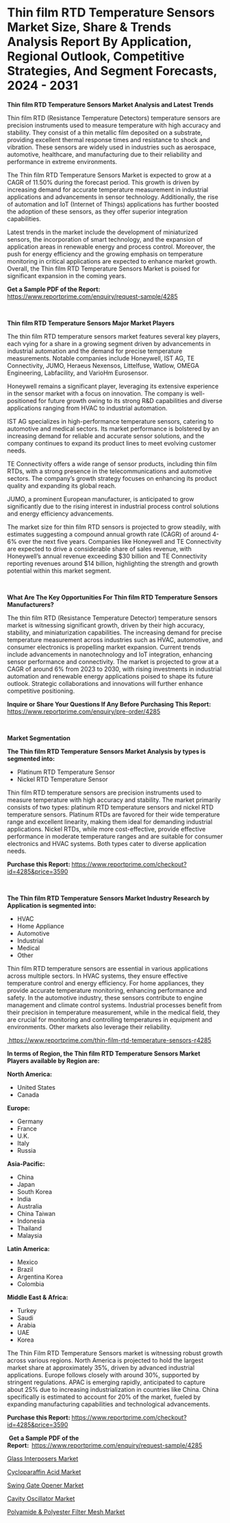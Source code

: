 <p><h1>Thin film RTD Temperature Sensors Market Size, Share & Trends Analysis Report By Application, Regional Outlook, Competitive Strategies, And Segment Forecasts, 2024 - 2031</h1></p><p><strong>Thin film RTD Temperature Sensors Market Analysis and Latest Trends</strong></p>
<p><p>Thin film RTD (Resistance Temperature Detectors) temperature sensors are precision instruments used to measure temperature with high accuracy and stability. They consist of a thin metallic film deposited on a substrate, providing excellent thermal response times and resistance to shock and vibration. These sensors are widely used in industries such as aerospace, automotive, healthcare, and manufacturing due to their reliability and performance in extreme environments.</p><p>The Thin film RTD Temperature Sensors Market is expected to grow at a CAGR of 11.50% during the forecast period. This growth is driven by increasing demand for accurate temperature measurement in industrial applications and advancements in sensor technology. Additionally, the rise of automation and IoT (Internet of Things) applications has further boosted the adoption of these sensors, as they offer superior integration capabilities.</p><p>Latest trends in the market include the development of miniaturized sensors, the incorporation of smart technology, and the expansion of application areas in renewable energy and process control. Moreover, the push for energy efficiency and the growing emphasis on temperature monitoring in critical applications are expected to enhance market growth. Overall, the Thin film RTD Temperature Sensors Market is poised for significant expansion in the coming years.</p></p>
<p><strong>Get a Sample PDF of the Report:&nbsp;</strong> <a href="https://www.reportprime.com/enquiry/request-sample/4285?utm_campaign=1088&utm_medium=2&utm_source=Github&utm_content=ia&utm_term=18102024&utm_id=thin-film-rtd-temperature-sensors">https://www.reportprime.com/enquiry/request-sample/4285</a></p>
<p>&nbsp;</p>
<p><strong>Thin film RTD Temperature Sensors Major Market Players</strong></p>
<p><p>The thin film RTD temperature sensors market features several key players, each vying for a share in a growing segment driven by advancements in industrial automation and the demand for precise temperature measurements. Notable companies include Honeywell, IST AG, TE Connectivity, JUMO, Heraeus Nexensos, Littelfuse, Watlow, OMEGA Engineering, Labfacility, and VarioHm Eurosensor.</p><p>Honeywell remains a significant player, leveraging its extensive experience in the sensor market with a focus on innovation. The company is well-positioned for future growth owing to its strong R&D capabilities and diverse applications ranging from HVAC to industrial automation.</p><p>IST AG specializes in high-performance temperature sensors, catering to automotive and medical sectors. Its market performance is bolstered by an increasing demand for reliable and accurate sensor solutions, and the company continues to expand its product lines to meet evolving customer needs.</p><p>TE Connectivity offers a wide range of sensor products, including thin film RTDs, with a strong presence in the telecommunications and automotive sectors. The company’s growth strategy focuses on enhancing its product quality and expanding its global reach.</p><p>JUMO, a prominent European manufacturer, is anticipated to grow significantly due to the rising interest in industrial process control solutions and energy efficiency advancements.</p><p>The market size for thin film RTD sensors is projected to grow steadily, with estimates suggesting a compound annual growth rate (CAGR) of around 4-6% over the next five years. Companies like Honeywell and TE Connectivity are expected to drive a considerable share of sales revenue, with Honeywell’s annual revenue exceeding $30 billion and TE Connectivity reporting revenues around $14 billion, highlighting the strength and growth potential within this market segment.</p></p>
<p>&nbsp;</p>
<p><strong>What Are The Key Opportunities For Thin film RTD Temperature Sensors Manufacturers?</strong></p>
<p><p>The thin film RTD (Resistance Temperature Detector) temperature sensors market is witnessing significant growth, driven by their high accuracy, stability, and miniaturization capabilities. The increasing demand for precise temperature measurement across industries such as HVAC, automotive, and consumer electronics is propelling market expansion. Current trends include advancements in nanotechnology and IoT integration, enhancing sensor performance and connectivity. The market is projected to grow at a CAGR of around 6% from 2023 to 2030, with rising investments in industrial automation and renewable energy applications poised to shape its future outlook. Strategic collaborations and innovations will further enhance competitive positioning.</p></p>
<p><strong>Inquire or Share Your Questions If Any Before Purchasing This Report:</strong> <a href="https://www.reportprime.com/enquiry/pre-order/4285?utm_campaign=1088&utm_medium=2&utm_source=Github&utm_content=ia&utm_term=18102024&utm_id=thin-film-rtd-temperature-sensors">https://www.reportprime.com/enquiry/pre-order/4285</a></p>
<p>&nbsp;</p>
<p><strong>Market Segmentation</strong></p>
<p><strong>The Thin film RTD Temperature Sensors Market Analysis by types is segmented into:</strong></p>
<p><ul><li>Platinum RTD Temperature Sensor</li><li>Nickel RTD Temperature Sensor</li></ul></p>
<p><p>Thin film RTD temperature sensors are precision instruments used to measure temperature with high accuracy and stability. The market primarily consists of two types: platinum RTD temperature sensors and nickel RTD temperature sensors. Platinum RTDs are favored for their wide temperature range and excellent linearity, making them ideal for demanding industrial applications. Nickel RTDs, while more cost-effective, provide effective performance in moderate temperature ranges and are suitable for consumer electronics and HVAC systems. Both types cater to diverse application needs.</p></p>
<p><strong>Purchase this Report:&nbsp;</strong><a href="https://www.reportprime.com/checkout?id=4285&price=3590&utm_campaign=1088&utm_medium=2&utm_source=Github&utm_content=ia&utm_term=18102024&utm_id=thin-film-rtd-temperature-sensors">https://www.reportprime.com/checkout?id=4285&price=3590</a></p>
<p>&nbsp;</p>
<p><strong>The Thin film RTD Temperature Sensors Market Industry Research by Application is segmented into:</strong></p>
<p><ul><li>HVAC</li><li>Home Appliance</li><li>Automotive</li><li>Industrial</li><li>Medical</li><li>Other</li></ul></p>
<p><p>Thin film RTD temperature sensors are essential in various applications across multiple sectors. In HVAC systems, they ensure effective temperature control and energy efficiency. For home appliances, they provide accurate temperature monitoring, enhancing performance and safety. In the automotive industry, these sensors contribute to engine management and climate control systems. Industrial processes benefit from their precision in temperature measurement, while in the medical field, they are crucial for monitoring and controlling temperatures in equipment and environments. Other markets also leverage their reliability.</p></p>
<p><a href="https://www.reportprime.com/thin-film-rtd-temperature-sensors-r4285?utm_campaign=1088&utm_medium=2&utm_source=Github&utm_content=ia&utm_term=18102024&utm_id=thin-film-rtd-temperature-sensors">&nbsp;https://www.reportprime.com/thin-film-rtd-temperature-sensors-r4285</a></p>
<p><strong>In terms of Region, the Thin film RTD Temperature Sensors Market Players available by Region are:</strong></p>
<p>
    <p> <strong> North America: </strong>
        <ul>
            <li>United States</li>
            <li>Canada</li>
        </ul>
        </p> 
    <p> <strong> Europe: </strong>
        <ul>
            <li>Germany</li>
            <li>France</li>
            <li>U.K.</li>
            <li>Italy</li>
            <li>Russia</li>
        </ul>
        </p> 
    <p> <strong> Asia-Pacific: </strong>
        <ul>
            <li>China</li>
            <li>Japan</li>
            <li>South Korea</li>
            <li>India</li>
            <li>Australia</li>
            <li>China Taiwan</li>
            <li>Indonesia</li>
            <li>Thailand</li>
            <li>Malaysia</li>
        </ul>
        </p> 
    <p> <strong> Latin America: </strong>
        <ul>
            <li>Mexico</li>
            <li>Brazil</li>
            <li>Argentina Korea</li>
            <li>Colombia</li>
        </ul>
        </p> 
    <p> <strong> Middle East & Africa: </strong>
        <ul>
            <li>Turkey</li>
            <li>Saudi</li>
            <li>Arabia</li>
            <li>UAE</li>
            <li>Korea</li>
        </ul>
    </p>
    </p>
<p><p>The Thin Film RTD Temperature Sensors market is witnessing robust growth across various regions. North America is projected to hold the largest market share at approximately 35%, driven by advanced industrial applications. Europe follows closely with around 30%, supported by stringent regulations. APAC is emerging rapidly, anticipated to capture about 25% due to increasing industrialization in countries like China. China specifically is estimated to account for 20% of the market, fueled by expanding manufacturing capabilities and technological advancements.</p></p>
<p><strong>Purchase this Report: </strong><a href="https://www.reportprime.com/checkout?id=4285&price=3590&utm_campaign=1088&utm_medium=2&utm_source=Github&utm_content=ia&utm_term=18102024&utm_id=thin-film-rtd-temperature-sensors">https://www.reportprime.com/checkout?id=4285&price=3590</a></p>
<p>&nbsp;<strong>Get a Sample PDF of the Report:&nbsp;&nbsp;</strong><a href="https://www.reportprime.com/enquiry/request-sample/4285?utm_campaign=1088&utm_medium=2&utm_source=Github&utm_content=ia&utm_term=18102024&utm_id=thin-film-rtd-temperature-sensors">https://www.reportprime.com/enquiry/request-sample/4285</a></p>
<p><strong></strong></p>
<p><p><a href="https://github.com/benjigwozdzus/Market-Research-Report-List-1/blob/main/glass-interposers-market.md?utm_campaign=1088&utm_medium=2&utm_source=Github&utm_content=ia&utm_term=18102024&utm_id=thin-film-rtd-temperature-sensors">Glass Interposers Market</a></p><p><a href="https://www.linkedin.com/pulse/investment-opportunities-cycloparaffin-acid-sector-risk-analysis-q9fzc?utm_campaign=1088&utm_medium=2&utm_source=Github&utm_content=ia&utm_term=18102024&utm_id=thin-film-rtd-temperature-sensors">Cycloparaffin Acid Market</a></p><p><a href="https://issuu.com/reportprime-2/docs/swing-gate-opener-market-size-2030._25ef88957ca2d4?utm_campaign=1088&utm_medium=2&utm_source=Github&utm_content=ia&utm_term=18102024&utm_id=thin-film-rtd-temperature-sensors">Swing Gate Opener Market</a></p><p><a href="https://github.com/vitacbq/Market-Research-Report-List-1/blob/main/cavity-oscillator-market.md?utm_campaign=1088&utm_medium=2&utm_source=Github&utm_content=ia&utm_term=18102024&utm_id=thin-film-rtd-temperature-sensors">Cavity Oscillator Market</a></p><p><a href="https://www.linkedin.com/pulse/polyamide-polyester-filter-mesh-market-revolution-2024-2031-hqnic?utm_campaign=1088&utm_medium=2&utm_source=Github&utm_content=ia&utm_term=18102024&utm_id=thin-film-rtd-temperature-sensors">Polyamide & Polyester Filter Mesh Market</a></p></p>